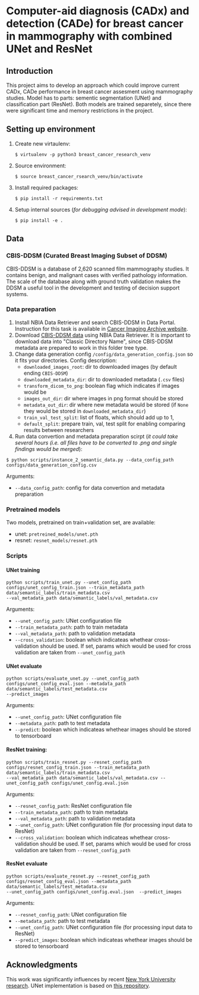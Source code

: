 # Computer-aid diagnosis (CADx) and detection (CADe) for breast cancer in mammography with combined UNet and ResNet

## Introduction
This project aims to develop an approach which could improve current CADx, CADe performance in breast cancer assesment using mammography studies.
Model has to parts: sementic segmentation (UNet) and classification part (ResNet). Both models are trained separetely, since there
were significant time and memory restrictions in the project.

## Setting up environment
1. Create new virtaulenv:
    ```
    $ virtualenv -p python3 breast_cancer_research_venv
    ```
2. Source environment:
    ```
    $ source breast_cancer_rsearch_venv/bin/activate
    ```
3. Install required packages:
    ```
    $ pip install -r requirements.txt
    ```
4. Setup internal sources (*for debugging advised in development mode*):
    ```
    $ pip install -e .
    ```

## Data

### CBIS-DDSM (Curated Breast Imaging Subset of DDSM)
CBIS-DDSM is a database of 2,620 scanned film mammography studies. 
It contains benign, and malignant cases with verified pathology information. 
The scale of the database along with ground truth validation makes the DDSM a useful tool in the development 
and testing of decision support systems.

### Data preparation
1. Install NBIA Data Retriever and search CBIS-DDSM in Data Portal. 
Instruction for this task is available in [Cancer Imaging Archive website](https://wiki.cancerimagingarchive.net/display/NBIA/Downloading+TCIA+Images).
2. Download [CBIS-DDSM data](https://wiki.cancerimagingarchive.net/display/Public/CBIS-DDSM) using NBIA Data Retriever.
It is important to download data into "Classic Directory Name", since CBIS-DDSM metadata are prepared to work in this folder tree type.
3. Change data generation config `/config/data_generation_config.json` so it fits your directories.
Config description:
    -  `downloaded_images_root`: dir to downloaded images (by default ending `CBIS-DDSM`)
    - `downloaded_metadata_dir`: dir to downloaded metadata (`.csv` files)
    - `transform_dicom_to_png`: boolean flag which indicates if images would be 
    - `images_out_dir`: dir where images in png format should be stored
    - `metadata_out_dir`: dir where new metadata would be stored (if `None` they would be stored in `downloaded_metadata_dir`)
    - `train_val_test_split`: list of floats, which should add up to 1,
    - `default_split`: prepare train, val, test split for enabling comparing results between researchers
4. Run data convertion and metadata preparation scirpt (*it could take several hours (i.e. all files have to be converted to .png and single findings would be merged*):
```
$ python scripts/instance_2_semantic_data.py --data_config_path configs/data_generation_config.csv
```
Arguments:
- `--data_config_path`: config for data convertion and metadata preparation

### Pretrained models
Two models, pretrained on train+validation set, are available:
- unet: `pretreined_models/unet.pth`
- resnet: `resnet_models/resnet.pth`

### Scripts
#### UNet training
```
python scripts/train_unet.py --unet_config_path configs/unet_config_train.json --train_metadata_path data/semantic_labels/train_metadata.csv 
--val_metadata_path data/semantic_labels/val_metadata.csv 
```
Arguments:
- `--unet_config_path`: UNet configuration file
- `--train_metadata_path`: path to train metadata
- `--val_metadata_path`: path to validation metadata
- `--cross_validation`: boolean which indicateas whethear cross-validation should be used.
If set, params which would be used for cross validation are taken from `--unet_config_path`

#### UNet evaluate
```
python scripts/evaluate_unet.py --unet_config_path configs/unet_config_eval.json --metadata_path data/semantic_labels/test_metadata.csv 
--predict_images 
```
Arguments:
- `--unet_config_path`: UNet configuration file
- `--metadata_path`: path to test metadata
- `--predict`: boolean which indicateas whethear images should be stored to tensorboard

#### ResNet training:
```
python scripts/train_resnet.py --resnet_config_path configs/resnet_config_train.json --train_metadata_path data/semantic_labels/train_metadata.csv 
--val_metadata_path data/semantic_labels/val_metadata.csv --unet_config_path configs/unet_config.eval.json
```
Arguments:
- `--resnet_config_path`: ResNet configuration file
- `--train_metadata_path`: path to train metadata
- `--val_metadata_path`: path to validation metadata
- `--unet_config_path`: UNet configuration file (for processing input data to ResNet)
- `--cross_validation`: boolean which indicateas whethear cross-validation should be used.
If set, params which would be used for cross validation are taken from `--resnet_config_path`

#### ResNet evaluate
```
python scripts/evaluate_resnet.py --resnet_config_path configs/resnet_config_eval.json --metadata_path data/semantic_labels/test_metadata.csv 
--unet_config_path configs/unet_config.eval.json  --predict_images 
```
Arguments:
- `--resnet_config_path`: UNet configuration file
- `--metadata_path`: path to test metadata
- `--unet_config_path`: UNet configuration file (for processing input data to ResNet)
- `--predict_images`: boolean which indicateas whethear images should be stored to tensorboard

## Acknowledgments
This work was significantly influences by recent [New York University research](https://arxiv.org/pdf/1903.08297.pdf).
UNet implementation is based on [this repository](https://github.com/milesial/Pytorch-UNet).
